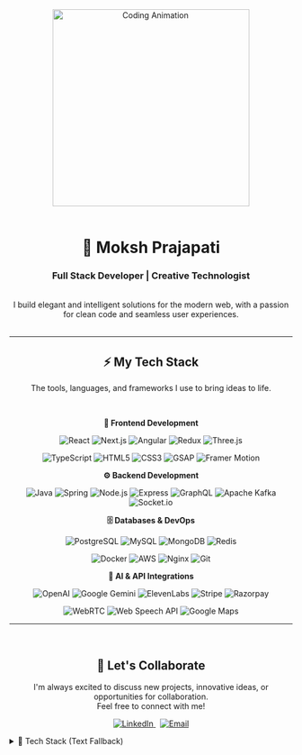 <div align="center">
  <img src="https://media.giphy.com/media/LmNwrBhejkK9EFP504/giphy.gif" width="350px" alt="Coding Animation">
</div>

<div align="center">
  <br>
  <h1>🚀 Moksh Prajapati</h1>
  <h3>Full Stack Developer | Creative Technologist</h3>
</div>

<div align="center">
  <br>
  I build elegant and intelligent solutions for the modern web, with a passion for clean code and seamless user experiences.
</div>

<br>

---

<div align="center">
  <h2 style="font-weight: bold;">⚡ My Tech Stack</h2>
  <p>The tools, languages, and frameworks I use to bring ideas to life.</p>
  <br>

  **🎨 Frontend Development**
  
  ![React](https://img.shields.io/badge/React-61DAFB?style=for-the-badge&logo=react&logoColor=black)
  ![Next.js](https://img.shields.io/badge/Next.js-000000?style=for-the-badge&logo=nextdotjs&logoColor=white)
  ![Angular](https://img.shields.io/badge/Angular-DD0031?style=for-the-badge&logo=angular&logoColor=white)
  ![Redux](https://img.shields.io/badge/Redux-764ABC?style=for-the-badge&logo=redux&logoColor=white)
  ![Three.js](https://img.shields.io/badge/Three.js-000000?style=for-the-badge&logo=threedotjs&logoColor=white)
  
  ![TypeScript](https://img.shields.io/badge/TypeScript-3178C6?style=for-the-badge&logo=typescript&logoColor=white)
  ![HTML5](https://img.shields.io/badge/HTML5-E34F26?style=for-the-badge&logo=html5&logoColor=white)
  ![CSS3](https://img.shields.io/badge/CSS3-1572B6?style=for-the-badge&logo=css3&logoColor=white)
  ![GSAP](https://img.shields.io/badge/GSAP-88CE02?style=for-the-badge&logo=greensock&logoColor=white)
  ![Framer Motion](https://img.shields.io/badge/Framer%20Motion-0055FF?style=for-the-badge&logo=framer&logoColor=white)

  **⚙️ Backend Development**
  
  ![Java](https://img.shields.io/badge/Java-ED8B00?style=for-the-badge&logo=openjdk&logoColor=white)
  ![Spring](https://img.shields.io/badge/Spring-6DB33F?style=for-the-badge&logo=spring&logoColor=white)
  ![Node.js](https://img.shields.io/badge/Node.js-339933?style=for-the-badge&logo=nodedotjs&logoColor=white)
  ![Express](https://img.shields.io/badge/Express-000000?style=for-the-badge&logo=express&logoColor=white)
  ![GraphQL](https://img.shields.io/badge/GraphQL-E10098?style=for-the-badge&logo=graphql&logoColor=white)
  ![Apache Kafka](https://img.shields.io/badge/Apache%20Kafka-231F20?style=for-the-badge&logo=apachekafka&logoColor=white)
  ![Socket.io](https://img.shields.io/badge/Socket.io-010101?style=for-the-badge&logo=socketdotio&logoColor=white)

  **🗄️ Databases & DevOps**
  
  ![PostgreSQL](https://img.shields.io/badge/PostgreSQL-336791?style=for-the-badge&logo=postgresql&logoColor=white)
  ![MySQL](https://img.shields.io/badge/MySQL-4479A1?style=for-the-badge&logo=mysql&logoColor=white)
  ![MongoDB](https://img.shields.io/badge/MongoDB-47A248?style=for-the-badge&logo=mongodb&logoColor=white)
  ![Redis](https://img.shields.io/badge/Redis-DC382D?style=for-the-badge&logo=redis&logoColor=white)
  
  ![Docker](https://img.shields.io/badge/Docker-2496ED?style=for-the-badge&logo=docker&logoColor=white)
  ![AWS](https://img.shields.io/badge/AWS-232F3E?style=for-the-badge&logo=amazonaws&logoColor=white)
  ![Nginx](https://img.shields.io/badge/Nginx-009639?style=for-the-badge&logo=nginx&logoColor=white)
  ![Git](https://img.shields.io/badge/Git-F05032?style=for-the-badge&logo=git&logoColor=white)

  **🤖 AI & API Integrations**
  
  ![OpenAI](https://img.shields.io/badge/OpenAI-412991?style=for-the-badge&logo=openai&logoColor=white)
  ![Google Gemini](https://img.shields.io/badge/Google%20Gemini-4285F4?style=for-the-badge&logo=google&logoColor=white)
  ![ElevenLabs](https://img.shields.io/badge/ElevenLabs-000000?style=for-the-badge&logo=elevenlabs&logoColor=white)
  ![Stripe](https://img.shields.io/badge/Stripe-008CDD?style=for-the-badge&logo=stripe&logoColor=white)
  ![Razorpay](https://img.shields.io/badge/Razorpay-02042B?style=for-the-badge&logo=razorpay&logoColor=white)
  
  ![WebRTC](https://img.shields.io/badge/WebRTC-333333?style=for-the-badge&logo=webrtc&logoColor=white)
  ![Web Speech API](https://img.shields.io/badge/Web%20Speech%20API-4285F4?style=for-the-badge&logo=google&logoColor=white)
  ![Google Maps](https://img.shields.io/badge/Google%20Maps-4285F4?style=for-the-badge&logo=googlemaps&logoColor=white)

</div>

---

<br>

<div align="center">
  <h2>🤝 Let's Collaborate</h2>
  <p>
    I'm always excited to discuss new projects, innovative ideas, or opportunities for collaboration.<br/>
    Feel free to connect with me!
  </p>
  
  <p>
    <a href="https://linkedin.com/in/mokshprajapati" target="_blank">
      <img src="https://img.shields.io/badge/LinkedIn-0A66C2?style=for-the-badge&logo=linkedin&logoColor=white" alt="LinkedIn">
    </a>
    &nbsp;
    <a href="mailto:mhp8195@gmail.com">
      <img src="https://img.shields.io/badge/Gmail-EA4335?style=for-the-badge&logo=gmail&logoColor=white" alt="Email">
    </a>
  </p>
</div>

<!-- Alternative Fallback Section (Hidden by default, visible if shields.io fails) -->
<details>
<summary>🔧 Tech Stack (Text Fallback)</summary>

**Frontend:** React • Next.js • Angular • Redux • Three.js • TypeScript • HTML5 • CSS3 • GSAP • Framer Motion

**Backend:** Java • Spring • Node.js • Express • GraphQL • Apache Kafka • Socket.io

**Databases:** PostgreSQL • MySQL • MongoDB • Redis

**DevOps:** Docker • AWS • Nginx • Git

**AI & APIs:** OpenAI • Google Gemini • ElevenLabs • Stripe • Razorpay • WebRTC • Web Speech API • Google Maps

</details>
